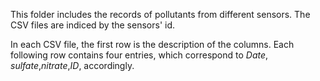 This folder includes the records of pollutants from different sensors. The CSV
files are indiced by the sensors' id. 

In each CSV file, the first row is the description of the columns. Each
following row contains four entries, which correspond to _Date_,
_sulfate_,_nitrate_,_ID_, accordingly.
